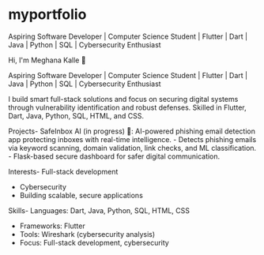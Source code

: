 # myportfolio
Aspiring Software Developer | Computer Science Student | Flutter | Dart | Java | Python | SQL | Cybersecurity Enthusiast

Hi, I'm Meghana Kalle 👋

Aspiring Software Developer | Computer Science Student | Flutter | Dart | Java | Python | SQL | Cybersecurity Enthusiast

I build smart full-stack solutions and focus on securing digital systems through vulnerability identification and robust defenses. Skilled in Flutter, Dart, Java, Python, SQL, HTML, and CSS.

Projects- SafeInbox AI (in progress) 🚀: AI-powered phishing email detection app protecting inboxes with real-time intelligence.
    - Detects phishing emails via keyword scanning, domain validation, link checks, and ML classification.
    - Flask-based secure dashboard for safer digital communication.

Interests- Full-stack development
- Cybersecurity
- Building scalable, secure applications

Skills- Languages: Dart, Java, Python, SQL, HTML, CSS
- Frameworks: Flutter
- Tools: Wireshark (cybersecurity analysis)
- Focus: Full-stack development, cybersecurity
